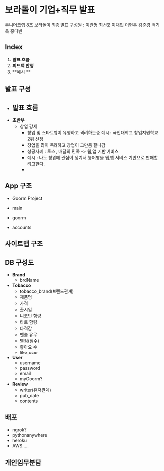 # 보라돌이 기업+직무 발표
주니어코렙 8조 보라돌이 최종 발표
구성원 : 이관형 최선호 이채민 이현우 김준경 백기욱 홍다빈


## Index

1. **발표 흐름**
2. **피드백 반영**
3. **예시 **



## 발표 구성

- **발표 흐름**
  - 
- **초반부**
  - 창업 강세
    - 창업 및 스타트업이 유행하고 격려하는중 예시 : 국민대학교 창업지원학교 2위 선정
    - 창업을 많이 독려하고 창업이 그만큼 잘나감
    - 성공사례 : 토스 , 배달의 민족 -> 웹,앱 기반 서비스
    - 예시 : 나도 창업에 관심이 생겨서 붕어빵을 웹,앱 서비스 기반으로 판매할려고한다.
    - 


## App 구조

- Goorm Project

- main
- goorm
- accounts



## 사이트맵 구조



## DB 구성도

- **Brand**
  - brdName
- **Tobacco**
  - tobacco_brand(브랜드관계)
  - 제품명
  - 가격
  - 출시일
  - 니코틴 함량
  - 타르 함량
  - 타격감
  - 맨솔 유무
  - 별점(점수)
  - 좋아요 수
  - like_user
- **User**
  - username
  - password
  - email
  - myGoorm?
- **Review**
  - writer(유저관계)
  - pub_date
  - contents



## 배포

- ngrok?
- pythonanywhere
- heroku
- AWS.....



## 개인임무분담

